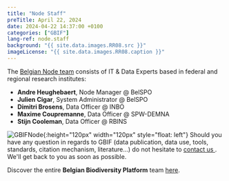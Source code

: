 ```yaml
---
title: "Node Staff"
preTitle: April 22, 2024
date: 2024-04-22 14:37:00 +0100
categories: ["GBIF"]
lang-ref: node.staff
background: "{{ site.data.images.RR08.src }}"
imageLicense: "{{ site.data.images.RR08.caption }}"
---
```


The [Belgian Node team](/team) consists of IT & Data Experts based in federal and regional research institutes:

- **Andre Heughebaert**, Node Manager @ BelSPO
- **Julien Cigar**, System Administrator @ BelSPO
- **Dimitri Brosens**, Data Officer @ INBO
- **Maxime Coupremanne**, Data Officer @ SPW-DEMNA
- **Stijn Cooleman**, Data Officer @ RBINS

![GBIFNode](/assets/images/logos/node-green.png){:height="120px" width="120px" style="float: left"} Should you have any question in regards to GBIF (data publication, data use, tools, standards, citation mechanism, literature...) do not hesitate to [contact us <i class="fa fa-envelope"></i>](mailto:contact@biodiversity.be). We'll get back to you as soon as possible.

Discover the entire **Belgian Biodiversity Platform** team [here](https://www.biodiversity.be/1764/).
